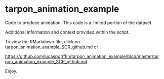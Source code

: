 # tarpon_animation_example
Code to produce animation. This code is a limited portion of the dataset. 

Additional information and context provided within the script. 

To view the RMarkdown file, click on tarpon_animation_example_SCR_github.md or 

https://github.com/lucaspgriffin/tarpon_animation_example/blob/master/tarpon_animation_example_SCR_github.md

Enjoy.
